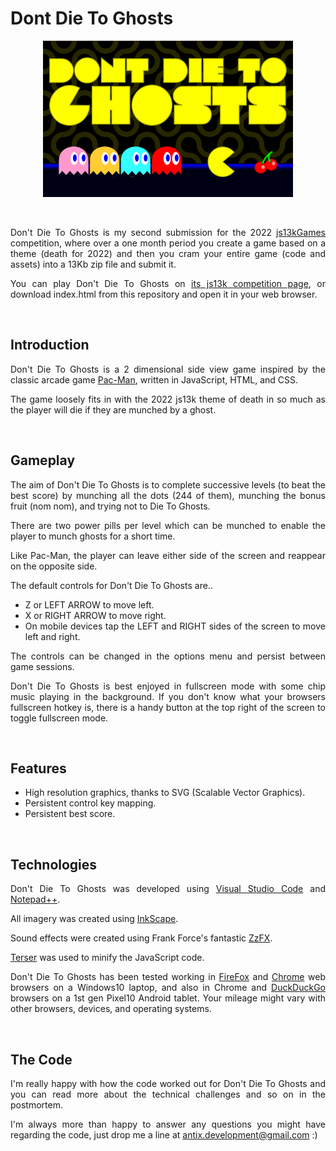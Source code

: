 <div align="justify">

# Dont Die To Ghosts

<p align="center"><img src="https://github.com/Antix-Development/Dont-Die-To-Ghosts/blob/master/img/400x250.png"></p>

<br>

Don't Die To Ghosts is my second submission for the 2022 [js13kGames](https://js13kgames.com) competition, where over a one month period you create a game based on a theme (death for 2022) and then you cram your entire game (code and assets) into a 13Kb zip file and submit it.

You can play Don't Die To Ghosts on [its js13k competition page](https://js13kgames.com/entries/), or download index.html from this repository and open it in your web browser.

<br>

## Introduction

Don't Die To Ghosts is a 2 dimensional side view game inspired by the classic arcade game [Pac-Man](https://en.wikipedia.org/wiki/Pac-Man), written in JavaScript, HTML, and CSS.

The game loosely fits in with the 2022 js13k theme of death in so much as the player will die if they are munched by a ghost.

<br>

## Gameplay

The aim of Don't Die To Ghosts is to complete successive levels (to beat the best score) by munching all the dots (244 of them), munching the bonus fruit (nom nom), and trying not to Die To Ghosts.

There are two power pills per level which can be munched to enable the player to munch ghosts for a short time.

Like Pac-Man, the player can leave either side of the screen and reappear on the opposite side.

The default controls for Don't Die To Ghosts are..
- Z or LEFT ARROW to move left.
- X or RIGHT ARROW to move right.
- On mobile devices tap the LEFT and RIGHT sides of the screen to move left and right.

The controls can be changed in the options menu and persist between game sessions.

Don't Die To Ghosts is best enjoyed in fullscreen mode with some chip music playing in the background. If you don't know what your browsers fullscreen hotkey is, there is a handy button at the top right of the screen to toggle fullscreen mode.

<br>

## Features

- High resolution graphics, thanks to SVG (Scalable Vector Graphics).
- Persistent control key mapping.
- Persistent best score.

<br>

## Technologies

Don't Die To Ghosts was developed using [Visual Studio Code](https://code.visualstudio.com/) and [Notepad++](https://notepad-plus-plus.org/).

All imagery was created using [InkScape](https://inkscape.org/).

Sound effects were created using Frank Force's fantastic [ZzFX](https://killedbyapixel.github.io/ZzFX/).

[Terser](https://terser.org/) was used to minify the JavaScript code.


Don't Die To Ghosts has been tested working in [FireFox](https://mozilla.org/firefox/) and [Chrome](https://google.com/chrome/)
 web browsers on a Windows10 laptop, and also in Chrome and [DuckDuckGo](https://play.google.com/store/apps/details?id=com) browsers on a 1st gen Pixel10 Android tablet. Your mileage might vary with other browsers, devices, and operating systems.

<br>

## The Code

I'm really happy with how the code worked out for Don't Die To Ghosts and you can read more about the technical challenges and so on in the postmortem.

I'm always more than happy to answer any questions you might have regarding the code, just drop me a line at antix.development@gmail.com :)

</div>